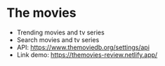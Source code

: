 # The movies

- Trending movies and tv series
- Search movies and tv series
- API: https://www.themoviedb.org/settings/api
- Link demo: https://themovies-review.netlify.app/
